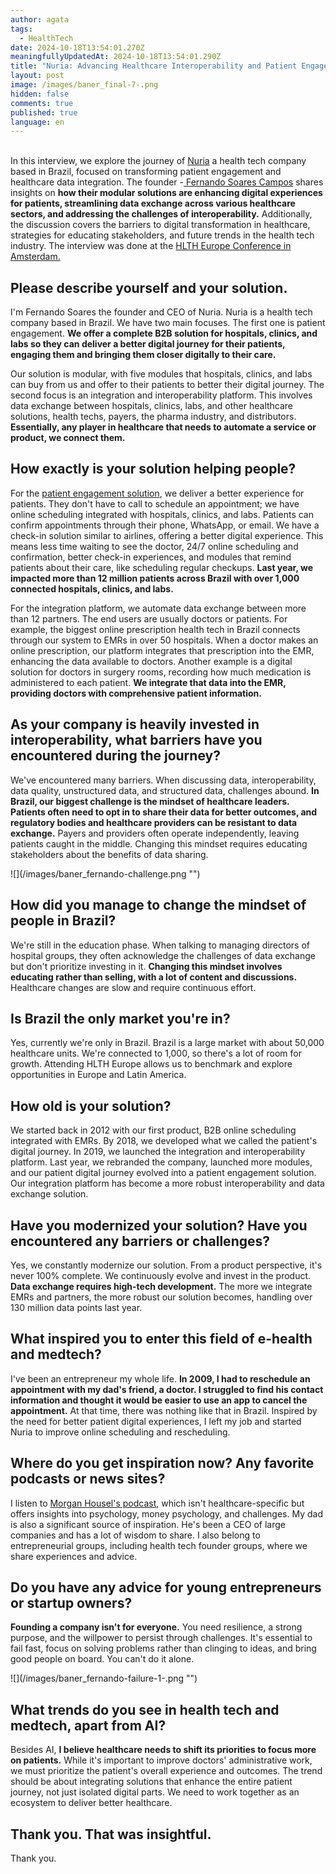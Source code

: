 ```yaml
---
author: agata
tags:
  - HealthTech
date: 2024-10-18T13:54:01.270Z
meaningfullyUpdatedAt: 2024-10-18T13:54:01.290Z
title: "Nuria: Advancing Healthcare Interoperability and Patient Engagement"
layout: post
image: /images/baner_final-7-.png
hidden: false
comments: true
published: true
language: en
---
```

\
In this interview, we explore the journey of [Nuria](https://nuria.com.br/) a health tech company based in Brazil, focused on transforming patient engagement and healthcare data integration. The founder -[ Fernando Soares Campos](https://www.linkedin.com/in/fernando-soares-b7a56755/) shares insights on **how their modular solutions are enhancing digital experiences for patients, streamlining data exchange across various healthcare sectors, and addressing the challenges of interoperability.** Additionally, the discussion covers the barriers to digital transformation in healthcare, strategies for educating stakeholders, and future trends in the health tech industry. The interview was done at the [HLTH Europe Conference in Amsterdam.](https://europe.hlth.com/)

## **Please describe yourself and your solution.**

I'm Fernando Soares the founder and CEO of Nuria. Nuria is a health tech company based in Brazil. We have two main focuses. The first one is patient engagement. **We offer a complete B2B solution for hospitals, clinics, and labs so they can deliver a better digital journey for their patients, engaging them and bringing them closer digitally to their care.** 

Our solution is modular, with five modules that hospitals, clinics, and labs can buy from us and offer to their patients to better their digital journey. The second focus is an integration and interoperability platform. This involves data exchange between hospitals, clinics, labs, and other healthcare solutions, health techs, payers, the pharma industry, and distributors. **Essentially, any player in healthcare that needs to automate a service or product, we connect them.**

## **How exactly is your solution helping people?**

For the [patient engagement solution](/blog/delivering-patient-engagement-platform/), we deliver a better experience for patients. They don't have to call to schedule an appointment; we have online scheduling integrated with hospitals, clinics, and labs. Patients can confirm appointments through their phone, WhatsApp, or email. We have a check-in solution similar to airlines, offering a better digital experience. This means less time waiting to see the doctor, 24/7 online scheduling and confirmation, better check-in experiences, and modules that remind patients about their care, like scheduling regular checkups. **Last year, we impacted more than 12 million patients across Brazil with over 1,000 connected hospitals, clinics, and labs.**

For the integration platform, we automate data exchange between more than 12 partners. The end users are usually doctors or patients. For example, the biggest online prescription health tech in Brazil connects through our system to EMRs in over 50 hospitals. When a doctor makes an online prescription, our platform integrates that prescription into the EMR, enhancing the data available to doctors. Another example is a digital solution for doctors in surgery rooms, recording how much medication is administered to each patient. **We integrate that data into the EMR, providing doctors with comprehensive patient information.**

## **As your company is heavily invested in interoperability, what barriers have you encountered during the journey?**

We've encountered many barriers. When discussing data, interoperability, data quality, unstructured data, and structured data, challenges abound. **In Brazil, our biggest challenge is the mindset of healthcare leaders. Patients often need to opt in to share their data for better outcomes, and regulatory bodies and healthcare providers can be resistant to data exchange.** Payers and providers often operate independently, leaving patients caught in the middle. Changing this mindset requires educating stakeholders about the benefits of data sharing.

<div className="image">![](/images/baner_fernando-challenge.png "")</div>

## **How did you manage to change the mindset of people in Brazil?**

We're still in the education phase. When talking to managing directors of hospital groups, they often acknowledge the challenges of data exchange but don't prioritize investing in it. **Changing this mindset involves educating rather than selling, with a lot of content and discussions.** Healthcare changes are slow and require continuous effort.

## **Is Brazil the only market you're in?**

Yes, currently we're only in Brazil. Brazil is a large market with about 50,000 healthcare units. We're connected to 1,000, so there's a lot of room for growth. Attending HLTH Europe allows us to benchmark and explore opportunities in Europe and Latin America.

## **How old is your solution?**

We started back in 2012 with our first product, B2B online scheduling integrated with EMRs. By 2018, we developed what we called the patient's digital journey. In 2019, we launched the integration and interoperability platform. Last year, we rebranded the company, launched more modules, and our patient digital journey evolved into a patient engagement solution. Our integration platform has become a more robust interoperability and data exchange solution.

## **Have you modernized your solution? Have you encountered any barriers or challenges?**

Yes, we constantly modernize our solution. From a product perspective, it's never 100% complete. We continuously evolve and invest in the product. **Data exchange requires high-tech development.** The more we integrate EMRs and partners, the more robust our solution becomes, handling over 130 million data points last year.

## **What inspired you to enter this field of e-health and medtech?**

I've been an entrepreneur my whole life. **In 2009, I had to reschedule an appointment with my dad's friend, a doctor. I struggled to find his contact information and thought it would be easier to use an app to cancel the appointment.** At that time, there was nothing like that in Brazil. Inspired by the need for better patient digital experiences, I left my job and started Nuria to improve online scheduling and rescheduling.

## **Where do you get inspiration now? Any favorite podcasts or news sites?**

I listen to [Morgan Housel's podcast](https://open.spotify.com/show/2l01lGyIh9xodneIV37dD3), which isn't healthcare-specific but offers insights into psychology, money psychology, and challenges. My dad is also a significant source of inspiration. He's been a CEO of large companies and has a lot of wisdom to share. I also belong to entrepreneurial groups, including health tech founder groups, where we share experiences and advice.

## **Do you have any advice for young entrepreneurs or startup owners?**

**Founding a company isn't for everyone.** You need resilience, a strong purpose, and the willpower to persist through challenges. It's essential to fail fast, focus on solving problems rather than clinging to ideas, and bring good people on board. You can't do it alone.

<div className="image">![](/images/baner_fernando-failure-1-.png "")</div>

## **What trends do you see in health tech and medtech, apart from AI?**

Besides AI, **I believe healthcare needs to shift its priorities to focus more on patients.** While it's important to improve doctors' administrative work, we must prioritize the patient's overall experience and outcomes. The trend should be about integrating solutions that enhance the entire patient journey, not just isolated digital parts. We need to work together as an ecosystem to deliver better healthcare.

## **Thank you. That was insightful.**

Thank you.